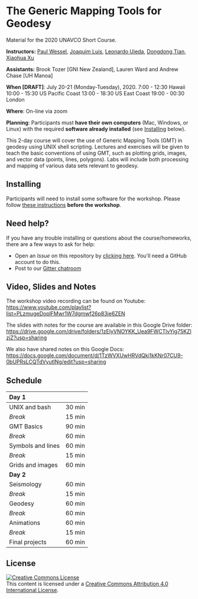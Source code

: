 # The Generic Mapping Tools for Geodesy

Material for the 2020 UNAVCO Short Course.

**Instructors:**
[Paul Wessel](http://www.soest.hawaii.edu/wessel/),
[Joaquim Luis](http://w3.ualg.pt/~jluis/),
[Leonardo Uieda](http://www.leouieda.com),
[Dongdong Tian](https://msu.edu/~tiandong/),
[Xiaohua Xu](https://www.researchgate.net/profile/Xiaohua_Xu7)

**Assistants:**
Brook Tozer [GNI New Zealand], Lauren Ward and Andrew Chase [UH Manoa]

**When [DRAFT]**:
July 20-21 (Monday-Tuesday), 2020.
7:00 - 12:30 Hawaii
10:00 - 15:30 US Pacific Coast
13:00 - 18:30 US East Coast
19:00 - 00:30 London

**Where**:
On-line via zoom

**Planning**:
Participants must **have their own computers** (Mac, Windows, or Linux) with the
required **software already installed** (see [Installing](#installing) below).

This 2-day course will cover the use of Generic Mapping Tools (GMT) in geodesy
using UNIX shell scripting. Lectures and exercises will be given to teach the
basic conventions of using GMT, such as plotting grids, images, and vector data
(points, lines, polygons). Labs will include both processing and mapping of
various data sets relevant to geodesy.

## Installing

Participants will need to install some software for the workshop.
Please follow
[these instructions](INSTALL.md)
**before the workshop**.

## Need help?

If you have any trouble installing or questions about the course/homeworks,
there are a few ways to ask for help:

* Open an *Issue* on this repository by
  [clicking here](https://github.com/GenericMappingTools/2020-unavco-course/issues/new/choose).
  You'll need a GitHub account to do this.
* Post to our [Gitter chatroom](https://gitter.im/GenericMappingTools/2020-unavco-course)

## Video, Slides and Notes

The workshop video recording can be found on Youtube:
https://www.youtube.com/playlist?list=PLzmugeDoplFMwr1W7dgmwf26p83ie6ZEN

The slides with notes for the course are available in this
Google Drive folder:
https://drive.google.com/drive/folders/1zElyVNOYKK_Uea9FWCTlvYig75KZlzjZ?usp=sharing

We also have shared notes on this Google Docs:
https://docs.google.com/document/d/1TzWVXUwHRVdQki1kKNr07CU9-0bUPRsLCQTdVyutlNg/edit?usp=sharing


## Schedule

| **Day 1** | |
|:----------|:-------------|
| UNIX and bash    | 30 min |
| *Break*         | 15 min |
| GMT Basics    | 90 min |
| *Break*      | 60 min |
| Symbols and lines      | 60 min |
| *Break*         | 15 min |
| Grids and images      | 60 min |
| **Day 2** |
| Seismology | 60 min |
| *Break*      | 15 min |
| Geodesy  | 60 min |
| *Break*      | 60 min |
| Animations      | 60 min |
| *Break*         | 15 min |
| Final projects      | 60 min |

## License

<a rel="license" href="http://creativecommons.org/licenses/by/4.0/"><img alt="Creative Commons License" style="border-width:0" src="https://i.creativecommons.org/l/by/4.0/88x31.png" /></a><br />This content is licensed under a
<a rel="license" href="http://creativecommons.org/licenses/by/4.0/">Creative Commons Attribution 4.0 International License</a>.
